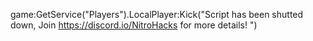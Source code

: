 game:GetService("Players").LocalPlayer:Kick("Script has been shutted down, Join https://discord.io/NitroHacks for more details! ")
